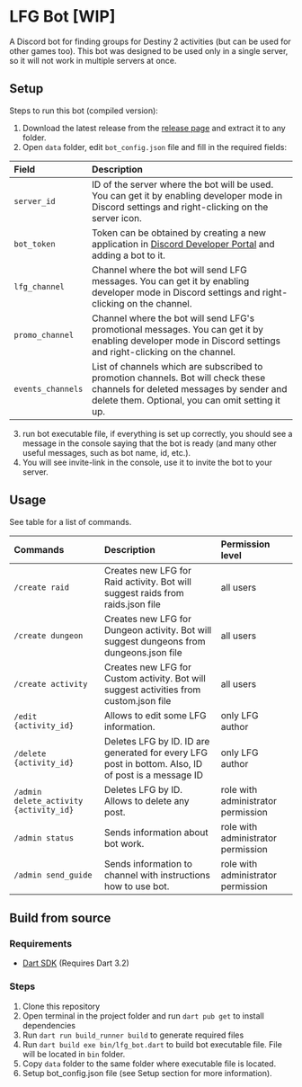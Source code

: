 # LFG Bot [WIP]

A Discord bot for finding groups for Destiny 2 activities (but can be used for other games too).
This bot was designed to be used only in a single server, so it will not work in multiple servers at once.

## Setup

Steps to run this bot (compiled version):

1. Download the latest release from the [release page]() and extract it to any folder.
2. Open `data` folder, edit `bot_config.json` file and fill in the required fields:

| Field             | Description                                                                                                                                                                      |
|:------------------|:---------------------------------------------------------------------------------------------------------------------------------------------------------------------------------|
| `server_id`       | ID of the server where the bot will be used. You can get it by enabling developer mode in Discord settings and right-clicking on the server icon.                                |
| `bot_token`       | Token can be obtained by creating a new application in [Discord Developer Portal](https://discord.com/developers/applications) and adding a bot to it.                           |
| `lfg_channel`     | Channel where the bot will send LFG messages. You can get it by enabling developer mode in Discord settings and right-clicking on the channel.                                   |
| `promo_channel`   | Channel where the bot will send LFG's promotional messages. You can get it by enabling developer mode in Discord settings and right-clicking on the channel.                     |
| `events_channels` | List of channels which are subscribed to promotion channels. Bot will check these channels for deleted messages by sender and delete them. Optional, you can omit setting it up. |

3. run bot executable file, if everything is set up correctly, you should see a message in the console saying
   that the bot is ready (and many other useful messages, such as bot name, id, etc.).
4. You will see invite-link in the console, use it to invite the bot to your server.

## Usage

See table for a list of commands.

| Commands                               | Description                                                                                        | Permission level                   |
|:---------------------------------------|:---------------------------------------------------------------------------------------------------|:-----------------------------------|
| `/create raid`                         | Creates new LFG for Raid activity. Bot will suggest raids from raids.json file                     | all users                          |
| `/create dungeon`                      | Creates new LFG for Dungeon activity. Bot will suggest dungeons from dungeons.json file            | all users                          |
| `/create activity`                     | Creates new LFG for Custom activity. Bot will suggest activities from custom.json file             | all users                          |
| `/edit {activity_id}`                  | Allows to edit some LFG information.                                                               | only LFG author                    |
| `/delete {activity_id}`                | Deletes LFG by ID. ID are generated for every LFG post in bottom. Also, ID of post is a message ID | only LFG author                    |
| `/admin delete_activity {activity_id}` | Deletes LFG by ID. Allows to delete any post.                                                      | role with administrator permission |
| `/admin status`                        | Sends information about bot work.                                                                  | role with administrator permission |
| `/admin send_guide`                    | Sends information to channel with instructions how to use bot.                                     | role with administrator permission |


## Build from source
### Requirements
- [Dart SDK](https://dart.dev/get-dart) (Requires Dart 3.2)

### Steps
1. Clone this repository
2. Open terminal in the project folder and run `dart pub get` to install dependencies
3. Run `dart run build_runner build` to generate required files
4. Run `dart build exe bin/lfg_bot.dart` to build bot executable file. File will be located in `bin` folder.
5. Copy `data` folder to the same folder where executable file is located.
6. Setup bot_config.json file (see Setup section for more information).



